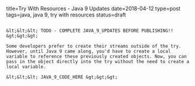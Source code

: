 title=Try With Resources - Java 9 Updates
date=2018-04-12
type=post
tags=java, java 9, try with resources
status=draft
~~~~~~

&lt;&lt;&lt; TODO - COMPLETE JAVA_9_UPDATES BEFORE PUBLISHING!! &gt;&gt;&gt;

Some developers prefer to create their streams outside of the try. However, until Java 9 came along, you'd have to create a local variable to reference these previously created objects. Now, you can pass in the object directly into the try without the need to create a local variable.

&lt;&lt;&lt; JAVA_9_CODE_HERE &gt;&gt;&gt;